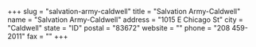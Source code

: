 +++
slug = "salvation-army-caldwell"
title = "Salvation Army-Caldwell"
name = "Salvation Army-Caldwell"
address = "1015 E Chicago St"
city = "Caldwell"
state = "ID"
postal = "83672"
website = ""
phone = "208 459-2011"
fax = ""
+++
